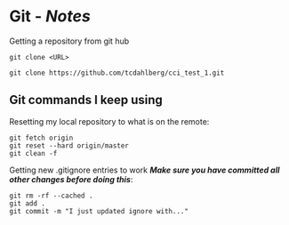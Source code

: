 # Git - ***Notes***

Getting a repository from git hub

```git
git clone <URL>
```

```git
git clone https://github.com/tcdahlberg/cci_test_1.git
```

## Git commands I keep using

Resetting my local repository to what is on the remote:

```git
git fetch origin
git reset --hard origin/master
git clean -f
```

Getting new .gitignore entries to work ***Make sure you have committed all other changes before doing this***:

```git
git rm -rf --cached .
git add .
git commit -m "I just updated ignore with..."
```

